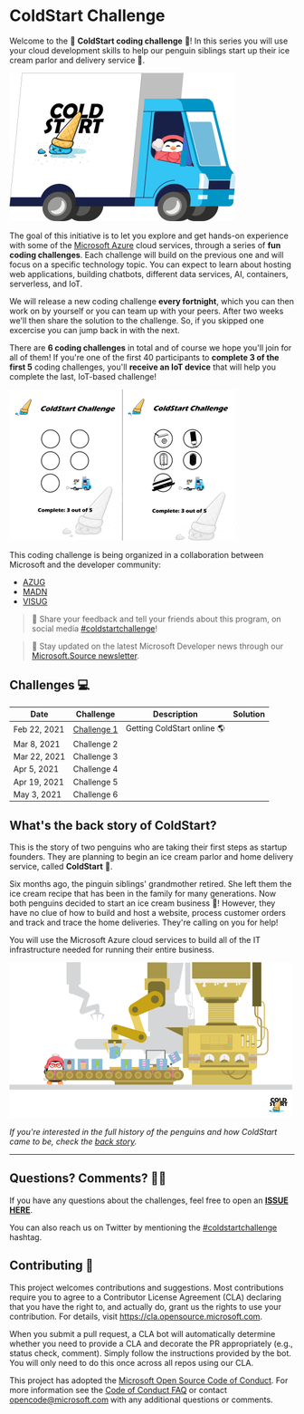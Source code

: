 # ColdStart Challenge

Welcome to the 🧊 **ColdStart coding challenge** 🧊! In this series you will use your cloud development skills to help our penguin siblings start up their ice cream parlor and delivery service 🍨.

![Cold Start Logo](./assets/COLDSTART-TRUCK-400x300.png)

The goal of this initiative is to let you explore and get hands-on experience with some of the [Microsoft Azure](https://azure.com) cloud services, through a series of **fun coding challenges**. 
Each challenge will build on the previous one and will focus on a specific technology topic. You can expect to learn about hosting web applications, building chatbots, different data services, AI, containers, serverless, and IoT.

We will release a new coding challenge **every fortnight**, which you can then work on by yourself or you can team up with your peers. After two weeks we'll then share the solution to the challenge. So, if you skipped one excercise you can jump back in with the next. 

There are **6 coding challenges** in total and of course we hope you'll join for all of them! If you're one of the first 40 participants to **complete 3 of the first 5** coding challenges, you'll **receive an IoT device** that will help you complete the last, IoT-based challenge!

![Stamp card](./assets/COLDSTART-STAMP-CARD-BOTH-400x267.png)

This coding challenge is being organized in a collaboration between Microsoft and the developer community:

* [AZUG](https://azug.be)
* [MADN](https://madn.be)
* [VISUG](https://visug.be)


> 📣 Share your feedback and tell your friends about this program, on social media [\#coldstartchallenge](https://twitter.com/search?q=%23coldstartchallenge)!

> 📰 Stay updated on the latest Microsoft Developer news through our [Microsoft.Source newsletter](https://azure.microsoft.com/en-us/resources/join-the-azure-developer-community/).

## <a name="challenges"></a>Challenges 💻

| Date | Challenge | Description | Solution |
| ---- | --------- | ----------- | -------- |
| Feb 22, 2021 | [Challenge 1](./challenges/challenge1/README.md) | Getting ColdStart online 🌎 | |
| Mar 8, 2021 | Challenge 2 |  | |
| Mar 22, 2021 | Challenge 3 |  | |
| Apr 5, 2021 | Challenge 4 |  | |
| Apr 19, 2021 | Challenge 5 |  | |
| May 3, 2021 | Challenge 6 |  | |

## <a name="backstory"></a>What's the back story of ColdStart?

This is the story of two penguins who are taking their first steps as startup founders. They are planning to begin an ice cream parlor and home delivery service, called **ColdStart** 🍨.

Six months ago, the pinguin siblings' grandmother retired. She left them the ice cream recipe that has been in the family for many generations. Now both penguins decided to start an ice cream business 🍧! However, they have no clue of how to build and host a website, process customer orders and track and trace the home deliveries. They're calling on you for help!

You will use the Microsoft Azure cloud services to build all of the IT infrastructure needed for running their entire business. 

![](./assets/COLDSTART-INSIDE-FACTORY2-500x275.png)

*If you're interested in the full history of the penguins and how ColdStart came to be, check the [back story](./BackStory.md).*

---

## Questions? Comments? 🙋‍♀️

If you have any questions about the challenges, feel free to open an **[ISSUE HERE](https://github.com/ColdStart-Challenge/ColdStart-Challenge-2021/issues/new/choose)**.

You can also reach us on Twitter by mentioning the [\#coldstartchallenge](https://twitter.com/search?q=%23coldstartchallenge) hashtag.

## Contributing 🚩

This project welcomes contributions and suggestions. Most contributions require you to agree to a Contributor License Agreement (CLA) declaring that you have the right to, and actually do, grant us the rights to use your contribution. For details, visit https://cla.opensource.microsoft.com.

When you submit a pull request, a CLA bot will automatically determine whether you need to provide a CLA and decorate the PR appropriately (e.g., status check, comment). Simply follow the instructions provided by the bot. You will only need to do this once across all repos using our CLA.

This project has adopted the [Microsoft Open Source Code of Conduct](https://opensource.microsoft.com/codeofconduct/). For more information see the [Code of Conduct FAQ](https://opensource.microsoft.com/codeofconduct/faq/) or contact [opencode@microsoft.com](mailto:opencode@microsoft.com) with any additional questions or comments.
